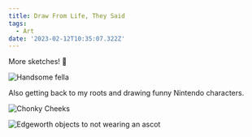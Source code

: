 ```yaml
---
title: Draw From Life, They Said
tags:
  - Art
date: '2023-02-12T10:35:07.322Z'
---
```


More sketches! 🦖

![Handsome fella](https://padilla-media.s3.amazonaws.com/blog/art/IMG_2811.JPG)

Also getting back to my roots and drawing funny Nintendo characters.

![Chonky Cheeks](https://padilla-media.s3.amazonaws.com/blog/art/IMG_2877.jpeg)

![Edgeworth objects to not wearing an ascot](https://padilla-media.s3.amazonaws.com/blog/art/IMG_2809.JPG)
